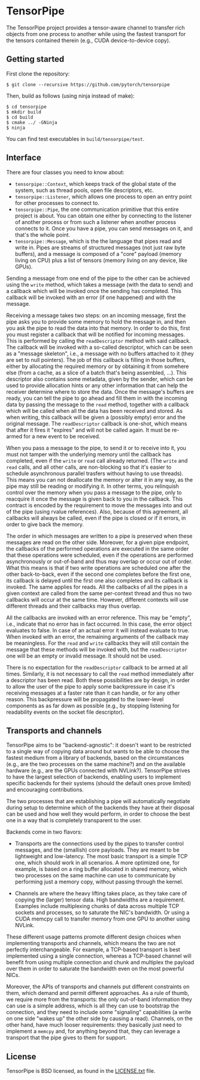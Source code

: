 # TensorPipe

The TensorPipe project provides a tensor-aware channel to transfer rich objects
from one process to another while using the fastest transport for the tensors
contained therein (e.g., CUDA device-to-device copy).

## Getting started

First clone the repository:

```shell
$ git clone --recursive https://github.com/pytorch/tensorpipe
```

Then, build as follows (using ninja instead of make):

``` shell
$ cd tensorpipe
$ mkdir build
$ cd build
$ cmake ../ -GNinja
$ ninja
```

You can find test executables in `build/tensorpipe/test`.

## Interface

There are four classes you need to know about:

- `tensorpipe::Context`, which keeps track of the global state of the system,
  such as thread pools, open file descriptors, etc.
- `tensorpipe::Listener`, which allows one process to open an entry point for
  other processes to connect to.
- `tensorpipe::Pipe`, the one communication primitive that this entire project
  is about. You can obtain one either by connecting to the listener of another
  process or from such a listener when another process connects to it. Once you
  have a pipe, you can send messages on it, and that's the whole point.
- `tensorpipe::Message`, which is the the language that pipes read and write in.
  Pipes are streams of structured messages (not just raw byte buffers), and a
  message is composed of a "core" payload (memory living on CPU) plus a list of
  tensors (memory living on any device, like GPUs).

Sending a message from one end of the pipe to the other can be achieved using
the `write` method, which takes a message (with the data to send) and a
callback which will be invoked once the sending has completed. This callback
will be invoked with an error (if one happened) and with the message.

Receiving a message takes two steps: on an incoming message, first the pipe
asks you to provide some memory to hold the message in, and then you ask the
pipe to read the data into that memory. In order to do this, first you must
register a callback that will be notified for incoming messages. This is
performed by calling the `readDescriptor` method with said callback. The
callback will be invoked with a so-called descriptor, which can be seen as a
"message skeleton", i.e., a message with no buffers attached to it (they are
set to null pointers). The job of this callback is filling in those buffers,
either by allocating the required memory or by obtaining it from somehere else
(from a cache, as a slice of a batch that's being assembled, ...). This
descriptor also contains some metadata, given by the sender, which can be used
to provide allocation hints or any other information that can help the receiver
determine where to store the data. Once the message's buffers are ready, you
can tell the pipe to go ahead and fill them in with the incoming data by
passing the message to the `read` method, together with a callback which will
be called when all the data has been received and stored. As when writing, this
callback will be given a (possibly empty) error and the original message. The
`readDescriptor` callback is one-shot, which means that after it fires it
"expires" and will not be called again. It must be re-armed for a new event to
be received.

When you pass a message to the pipe, to send it or to receive into it, you must
not tamper with the underlying memory until the callback has completed, even if
the `write` or `read` call already returned. (The `write` and `read` calls, and
all other calls, are non-blocking so that it's easier to schedule asynchronous
parallel trasfers without having to use threads). This means you can not deallocate
the memory or alter it in any way, as the pipe may still be reading or
modifying it. In other terms, you relinquish control over the memory when you
pass a message to the pipe, only to reacquire it once the message is given back
to you in the callback. This contract is encoded by the requirement to move the
messages into and out of the pipe (using rvalue references). Also, because of
this agreement, all callbacks will always be called, even if the pipe is closed
or if it errors, in order to give back the memory.

The order in which messages are written to a pipe is preserved when these
messages are read on the other side. Moreover, for a given pipe endpoint, the
callbacks of the performed operations are executed in the same order that these
operations were scheduled, even if the operations are performed asynchronously
or out-of-band and thus may overlap or occur out of order. What this means is
that if two write operations are scheduled one after the other back-to-back,
even if the second one completes before the first one, its callback is delayed
until the first one also completes and its callback is invoked. The same
applies for reads. All the callbacks of all the pipes in a given context are
called from the same per-context thread and thus no two callbacks will occur at
the same time. However, different contexts will use different threads and their
callbacks may thus overlap.

All the callbacks are invoked with an error reference. This may be "empty",
i.e., indicate that no error has in fact occurred. In this case, the error
object evaluates to false. In case of an actual error it will instead evaluate
to true. When invoked with an error, the remaining arguments of the callback
may be meaningless. For the `read` and `write` callbacks they will still
contain the message that these methods will be invoked with, but the
`readDescriptor` one will be an empty or invalid message. It should not be
used.

There is no expectation for the `readDescriptor` callback to be armed at all
times. Similarly, it is not necessary to call the `read` method immediately
after a descriptor has been read. Both these possibilities are by design, in
order to allow the user of the pipe to apply some backpressure in case it's
receiving messages at a faster rate than it can handle, or for any other
reason. This backpressure will be propagated to the lower-level components as
as far down as possible (e.g., by stopping listening for readability events on
the socket file descriptor).

## Transports and channels

TensorPipe aims to be "backend-agnostic": it doesn't want to be restricted to a
single way of copying data around but wants to be able to choose the fastest
medium from a library of backends, based on the circumstances (e.g., are the two
processes on the same machine?) and on the available hardware (e.g., are the
GPUs connected with NVLink?). TensorPipe strives to have the largest selection
of backends, enabling users to implement specific backends for their systems
(should the default ones prove limited) and encouraging contributions.

The two processes that are establishing a pipe will automatically negotiate
during setup to determine which of the backends they have at their disposal can
be used and how well they would perform, in order to choose the best one in a
way that is completely transparent to the user.

Backends come in two flavors:

- Transports are the connections used by the pipes to transfer control messages,
  and the (smallish) core payloads. They are meant to be lightweight and
  low-latency. The most basic transport is a simple TCP one, which should work
  in all scenarios. A more optimized one, for example, is based on a ring buffer
  allocated in shared memory, which two processes on the same machine can use to
  communicate by performing just a memory copy, without passing through the
  kernel.

- Channels are where the heavy lifting takes place, as they take care of copying
  the (larger) tensor data. High bandwidths are a requirement. Examples include
  multiplexing chunks of data across multiple TCP sockets and processes, so to
  saturate the NIC's bandwidth. Or using a CUDA memcpy call to transfer memory
  from one GPU to another using NVLink.

These different usage patterns promote different design choices when
implementing transports and channels, which means the two are not perfectly
interchangeable. For example, a TCP-based transport is best implemented using a
single connection, whereas a TCP-based channel will benefit from using multiple
connection and chunk and multiplex the payload over them in order to saturate
the bandwidth even on the most powerful NICs.

Moreover, the APIs of transports and channels put different constraints on
them, which demand and permit different approaches. As a rule of thumb, we
require more from the transports: the only out-of-band information they can use
is a simple address, which is all they can use to bootstrap the connection, and
they need to include some "signaling" capabilities (a write on one side "wakes
up" the other side by causing a read). Channels, on the other hand, have much
looser requirements: they basically just need to implement a `memcpy` and, for
anything beyond that, they can leverage a transport that the pipe gives to them
for support.

## License

TensorPipe is BSD licensed, as found in the [LICENSE.txt](LICENSE.txt) file.
